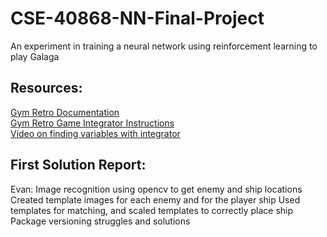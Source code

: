 # CSE-40868-NN-Final-Project
An experiment in training a neural network using reinforcement learning to play Galaga

## Resources:
[Gym Retro Documentation](https://retro.readthedocs.io/en/latest/index.html)  
[Gym Retro Game Integrator Instructions](https://retro.readthedocs.io/en/latest/integration.html)  
[Video on finding variables with integrator](https://www.youtube.com/watch?v=lPYWaUAq_dY)  

## First Solution Report:
Evan: Image recognition using opencv to get enemy and ship locations
Created template images for each enemy and for the player ship
Used templates for matching, and scaled templates to correctly place ship
Package versioning struggles and solutions
